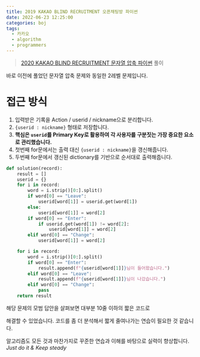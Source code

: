 ```yaml
---
title: 2019 KAKAO BLIND RECRUITMENT 오픈채팅방 파이썬
date: 2022-06-23 12:25:00
categories: boj
tags:
  - 카카오
  - algorithm
  - programmers
---
```



> [2020 KAKAO BLIND RECRUITMENT 문자열 압축 파이썬](https://programmers.co.kr/learn/courses/30/lessons/42888) 풀이

바로 이전에 풀었던 문자열 압축 문제와 동일한 2레벨 문제입니다.

# 접근 방식
1. 입력받은 기록을 Action / userid / nickname으로 분리합니다.
2. `{userid : nickname}` 형태로 저장합니다.
3. **핵심은 `userid`를 Primary Key로 활용하여 각 사용자를 구분짓는 가장 중요한 요소로 관리했습니다.**
4. 첫번째 for문에서는 출력 대신 `{userid : nickname}`을 갱신해줍니다.
5. 두번째 for문에서 갱신된 dictionary를 기반으로 순서대로 출력해줍니다.


~~~python
def solution(record):
    result = []
    userid = {}
    for i in record:
        word = i.strip()[0:].split()
        if word[0] == "Leave":
            userid[word[1]] = userid.get(word[1])
        else:
            userid[word[1]] = word[2]
        if word[0] == "Enter":
            if userid.get(word[1]) != word[2]:
                userid[word[1]] = word[2]
        elif word[0] == "Change":
            userid[word[1]] = word[2]

    for i in record:
        word = i.strip()[0:].split()
        if word[0] == "Enter":
            result.append(f"{userid[word[1]]}님이 들어왔습니다.")
        elif word[0] == "Leave":
            result.append(f"{userid[word[1]]}님이 나갔습니다.")
        elif word[0] == "Change":
            pass
    return result
~~~

해당 문제의 모범 답안을 살펴보면 대부분 10줄 이하의 짧은 코드로    

해결할 수 있었습니다. 코드를 좀 더 분석해서 짧게 줄여나가는 연습이 필요한 것 같습니다.

알고리즘도 모든 것과 마찬가지로 꾸준한 연습과 이해를 바탕으로 실력이 향상합니다.    
*Just do it & Keep steady*

